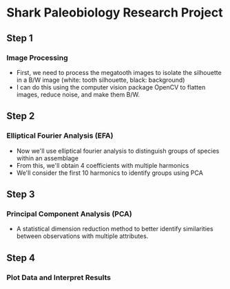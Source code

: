 # Shark Paleobiology Research Project
## Step 1
### Image Processing
- First, we need to process the megatooth images to isolate the silhouette in a B/W image (white: tooth silhouette, black: background)
- I can do this using the computer vision package OpenCV to flatten images, reduce noise, and make them B/W.
## Step 2
### Elliptical Fourier Analysis (EFA)
- Now we'll use elliptical fourier analysis to distinguish groups of species within an assemblage
- From this, we'll obtain 4 coefficients with multiple harmonics
- We'll consider the first 10 harmonics to identify groups using PCA
## Step 3
### Principal Component Analysis (PCA)
- A statistical dimension reduction method to better identify similarities between observations with multiple attributes. 

## Step 4
### Plot Data and Interpret Results
